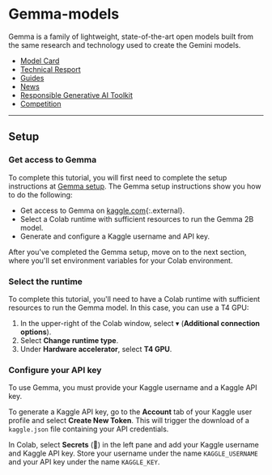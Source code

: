 # Gemma-models
Gemma is a family of lightweight, state-of-the-art open models built from the same research and technology used to create the Gemini models.

- [Model Card](https://ai.google.dev/gemma/docs/model_card)
- [Technical Resport](https://storage.googleapis.com/deepmind-media/gemma/gemma-report.pdf)
- [Guides](https://ai.google.dev/gemma/docs/?utm_source=agd&utm_medium=referral&utm_campaign=quickstart-docu&utm_content)
- [News](https://blog.google/technology/developers/gemma-open-models/)
- [Responsible Generative AI Toolkit](https://ai.google.dev/responsible?utm_source=agd&utm_medium=referral&utm_campaign=explore-responsible&utm_content)
- [Competition](https://www.kaggle.com/competitions/data-assistants-with-gemma/?utm_source=agd&utm_medium=referral&utm_campaign=join-competition&utm_content=)

---

## Setup

### Get access to Gemma

To complete this tutorial, you will first need to complete the setup instructions at [Gemma setup](https://ai.google.dev/gemma/docs/setup). The Gemma setup instructions show you how to do the following:

* Get access to Gemma on [kaggle.com](https://kaggle.com){:.external}.
* Select a Colab runtime with sufficient resources to run
  the Gemma 2B model.
* Generate and configure a Kaggle username and API key.

After you've completed the Gemma setup, move on to the next section, where you'll set environment variables for your Colab environment.


### Select the runtime

To complete this tutorial, you'll need to have a Colab runtime with sufficient resources to run the Gemma model. In this case, you can use a T4 GPU:

1. In the upper-right of the Colab window, select &#9662; (**Additional connection options**).
2. Select **Change runtime type**.
3. Under **Hardware accelerator**, select **T4 GPU**.


### Configure your API key

To use Gemma, you must provide your Kaggle username and a Kaggle API key.

To generate a Kaggle API key, go to the **Account** tab of your Kaggle user profile and select **Create New Token**. This will trigger the download of a `kaggle.json` file containing your API credentials.

In Colab, select **Secrets** (🔑) in the left pane and add your Kaggle username and Kaggle API key. Store your username under the name `KAGGLE_USERNAME` and your API key under the name `KAGGLE_KEY`.
